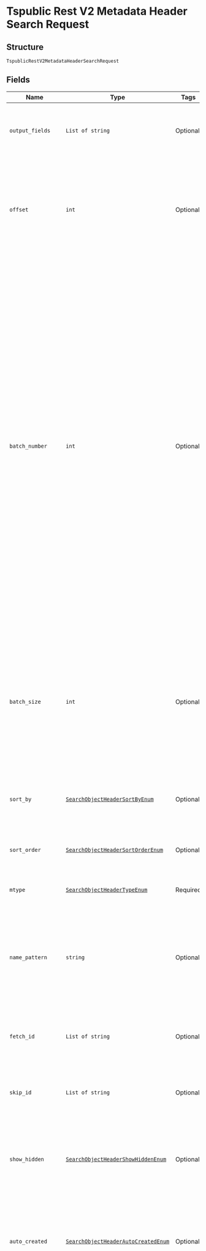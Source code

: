 
# Tspublic Rest V2 Metadata Header Search Request

## Structure

`TspublicRestV2MetadataHeaderSearchRequest`

## Fields

| Name | Type | Tags | Description |
|  --- | --- | --- | --- |
| `output_fields` | `List of string` | Optional | Array of header field names that need to be included in the header response |
| `offset` | `int` | Optional | The offset point, starting from where the records should be included in the response.<br><br>If no input is provided then offset starts from 0.<br>**Default**: `0` |
| `batch_number` | `int` | Optional | An alternate way to set offset for the starting point of the response.<br><br>The value in offset field will not be considered if batchNumber field has value greater than 0.<br><br>Offset value will be calculated as (batchNumber - 1) * batchSize.<br><br>It is mandatory to provide a value for batchSize with batchNumber.<br><br>Example:<br><br>Assume response has 100 records. Now,  batchNumber is set as 2 and batchSize as 10, then offset value will be 10. So, 10 records starting from 11th record will be considered. |
| `batch_size` | `int` | Optional | The number of records that should be included in the response starting from offset position.<br><br>If no input is provided, then all records starting from the value provided in offset is included in the response. |
| `sort_by` | [`SearchObjectHeaderSortByEnum`](../../doc/models/search-object-header-sort-by-enum.md) | Optional | Field based on which the response needs to be ordered.<br>**Default**: `'DEFAULT'` |
| `sort_order` | [`SearchObjectHeaderSortOrderEnum`](../../doc/models/search-object-header-sort-order-enum.md) | Optional | Order in which sortBy should be applied.<br>**Default**: `'DEFAULT'` |
| `mtype` | [`SearchObjectHeaderTypeEnum`](../../doc/models/search-object-header-type-enum.md) | Required | Type of the metadata object being searched. |
| `name_pattern` | `string` | Optional | A pattern to match the name of the metadata object. This parameter supports matching case-insensitive strings. For a wildcard match, use %. |
| `fetch_id` | `List of string` | Optional | A JSON array containing the GUIDs of the metadata objects that you want to fetch. |
| `skip_id` | `List of string` | Optional | A JSON array containing the GUIDs of the metadata objects that you want to skip. |
| `show_hidden` | [`SearchObjectHeaderShowHiddenEnum`](../../doc/models/search-object-header-show-hidden-enum.md) | Optional | When set to true, returns details of the hidden objects, such as a column in a worksheet or a table.<br>**Default**: `'false'` |
| `auto_created` | [`SearchObjectHeaderAutoCreatedEnum`](../../doc/models/search-object-header-auto-created-enum.md) | Optional | A flag to indicate whether to list only the auto created objects. When no value is provided as input then all objects are returned. |
| `access_level` | [`List of AccessLevelInput`](../../doc/models/access-level-input.md) | Optional | A JSON array of objects with user details for which the metadata objects should be considered from the repository If you specify ID or name of user and set the type parameter to USER, the API returns metadata objects associated with the user If you specify ID or name of user group and set the type parameter to USER_GROUP, the API returns metadata objects for all the users mapped to the specified user group. If the id or name parameter is not defined, but the type attribute is set to USER or USER_GROUP, then the API will not return and response. If no input is provided for any field for this object, then the API returns headers for all users. If both name and id is provided, then id will be considered. |
| `tag` | [`List of TagNameAndIdInput`](../../doc/models/tag-name-and-id-input.md) | Optional | A JSON array of name or GUID of tags or both. When both are given then id is considered. |
| `favorite_for` | [`List of NameAndIdInput`](../../doc/models/name-and-id-input.md) | Optional | A JSON array of name or GUID of the user or both for whom the object is assigned as favorite. When both are given then id is considered. |
| `author` | [`List of NameAndIdInput`](../../doc/models/name-and-id-input.md) | Optional | A JSON array of name or GUID of the user or both who created the object. When both are given then id is considered. |
| `last_modified_by` | [`List of NameAndIdInput`](../../doc/models/name-and-id-input.md) | Optional | A JSON array of name or GUID of the user or both who last modified the object. When both are given then id is considered. |

## Example (as JSON)

```json
{
  "outputFields": null,
  "offset": null,
  "batchNumber": null,
  "batchSize": null,
  "sortBy": null,
  "sortOrder": null,
  "type": "COLUMN_ALL",
  "namePattern": null,
  "fetchId": null,
  "skipId": null,
  "showHidden": null,
  "autoCreated": null,
  "accessLevel": null,
  "tag": null,
  "favoriteFor": null,
  "author": null,
  "lastModifiedBy": null
}
```

